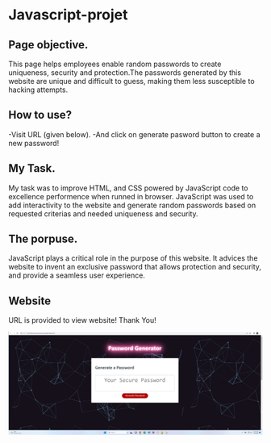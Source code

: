 # Javascript-projet

## Page objective.
This page helps employees enable random passwords to create uniqueness, security and protection.The passwords generated by this website are unique and difficult to guess, making them less susceptible to hacking attempts.

## How to use?
-Visit URL (given below).
-And click on generate pasword button to create a new password!

## My Task.
My task was to improve HTML, and CSS powered by JavaScript code to excellence performence when runned in browser. JavaScript was used to add interactivity to the website and generate random passwords based on requested criterias and needed uniqueness and security. 

## The porpuse.
JavaScript plays a critical role in the purpose of this website. It advices the website to invent an exclusive password that allows protection and security, and provide a seamless user experience.

## Website
URL is provided to view website! Thank You!

![Alt text](screenshot%20project.png)

